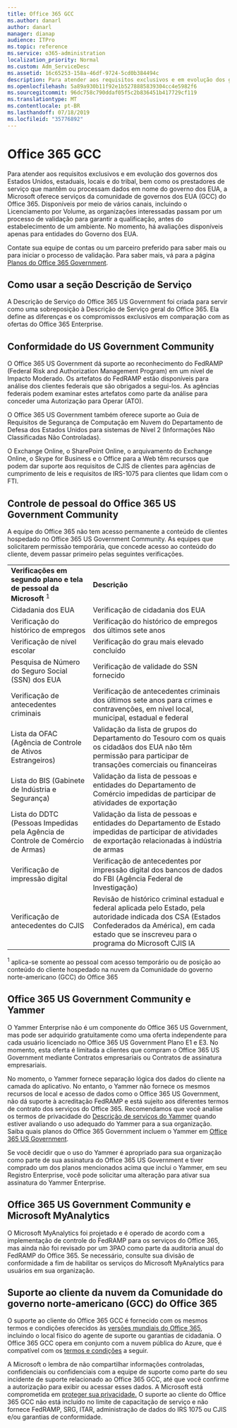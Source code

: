 ```yaml
---
title: Office 365 GCC
ms.author: danarl
author: danarl
manager: dianap
audience: ITPro
ms.topic: reference
ms.service: o365-administration
localization_priority: Normal
ms.custom: Adm_ServiceDesc
ms.assetid: 16c65253-158a-46df-9724-5cd0b384494c
description: Para atender aos requisitos exclusivos e em evolução dos governos dos Estados Unidos, estaduais, locais e do tribal, bem como os prestadores de serviço que mantêm ou processam dados em nome do governo dos EUA, a Microsoft oferece serviços da comunidade de governos dos EUA (GCC) do Office 365. Disponíveis por meio de vários canais, incluindo o Licenciamento por Volume, as organizações interessadas passam por um processo de validação para garantir a qualificação, antes do estabelecimento de um ambiente. No momento, há avaliações disponíveis apenas para entidades do Governo dos EUA.
ms.openlocfilehash: 5a89a930b11f92e1b5278885839304cc4e5982f6
ms.sourcegitcommit: 96dc758c790ddaf05f5c2b836451b417729cf119
ms.translationtype: MT
ms.contentlocale: pt-BR
ms.lasthandoff: 07/18/2019
ms.locfileid: "35776892"
---
```

# <a name="office-365-gcc"></a>Office 365 GCC

Para atender aos requisitos exclusivos e em evolução dos governos dos Estados Unidos, estaduais, locais e do tribal, bem como os prestadores de serviço que mantêm ou processam dados em nome do governo dos EUA, a Microsoft oferece serviços da comunidade de governos dos EUA (GCC) do Office 365. Disponíveis por meio de vários canais, incluindo o Licenciamento por Volume, as organizações interessadas passam por um processo de validação para garantir a qualificação, antes do estabelecimento de um ambiente. No momento, há avaliações disponíveis apenas para entidades do Governo dos EUA. 
  
Contate sua equipe de contas ou um parceiro preferido para saber mais ou para iniciar o processo de validação. Para saber mais, vá para a página [Planos do Office 365 Government](https://products.office.com/en-us/government/compare-office-365-government-plans). 
  
## <a name="how-to-use-this-service-description-section"></a>Como usar a seção Descrição de Serviço

A Descrição de Serviço do Office 365 US Government foi criada para servir como uma sobreposição à Descrição de Serviço geral do Office 365. Ela define as diferenças e os compromissos exclusivos em comparação com as ofertas do Office 365 Enterprise.
  
## <a name="us-government-community-compliance"></a>Conformidade do US Government Community

O Office 365 US Government dá suporte ao reconhecimento do FedRAMP (Federal Risk and Authorization Management Program) em um nível de Impacto Moderado. Os artefatos do FedRAMP estão disponíveis para análise dos clientes federais que são obrigados a segui-los. As agências federais podem examinar estes artefatos como parte da análise para conceder uma Autorização para Operar (ATO).
  
O Office 365 US Government também oferece suporte ao Guia de Requisitos de Segurança de Computação em Nuvem do Departamento de Defesa dos Estados Unidos para sistemas de Nível 2 (Informações Não Classificadas Não Controladas). 
  
O Exchange Online, o SharePoint Online, o arquivamento do Exchange Online, o Skype for Business e o Office para a Web têm recursos que podem dar suporte aos requisitos de CJIS de clientes para agências de cumprimento de leis e requisitos de IRS-1075 para clientes que lidam com o FTI.
  
## <a name="office-365-us-government-community-screened-personnel"></a>Controle de pessoal do Office 365 US Government Community

A equipe do Office 365 não tem acesso permanente a conteúdo de clientes hospedado no Office 365 US Government Community. As equipes que solicitarem permissão temporária, que concede acesso ao conteúdo do cliente, devem passar primeiro pelas seguintes verificações. 
  
|||
|:-----|:-----|
|**Verificações em segundo plano e tela de pessoal da Microsoft** <sup>1</sup> <br/> |**Descrição** <br/> |
|Cidadania dos EUA  <br/> |Verificação de cidadania dos EUA  <br/> |
|Verificação do histórico de empregos  <br/> |Verificação do histórico de empregos dos últimos sete anos  <br/> |
|Verificação de nível escolar  <br/> |Verificação do grau mais elevado concluído  <br/> |
|Pesquisa de Número do Seguro Social (SSN) dos EUA  <br/> |Verificação de validade do SSN fornecido  <br/> |
|Verificação de antecedentes criminais  <br/> |Verificação de antecedentes criminais dos últimos sete anos para crimes e contravenções, em nível local, municipal, estadual e federal  <br/> |
|Lista da OFAC (Agência de Controle de Ativos Estrangeiros)  <br/> |Validação da lista de grupos do Departamento do Tesouro com os quais os cidadãos dos EUA não têm permissão para participar de transações comerciais ou financeiras  <br/> |
|Lista do BIS (Gabinete de Indústria e Segurança)  <br/> |Validação da lista de pessoas e entidades do Departamento de Comércio impedidas de participar de atividades de exportação  <br/> |
|Lista do DDTC (Pessoas Impedidas pela Agência de Controle de Comércio de Armas)  <br/> |Validação da lista de pessoas e entidades do Departamento de Estado impedidas de participar de atividades de exportação relacionadas à indústria de armas  <br/> |
|Verificação de impressão digital  <br/> |Verificação de antecedentes por impressão digital dos bancos de dados do FBI (Agência Federal de Investigação)  <br/> |
|Verificação de antecedentes do CJIS  <br/> |Revisão de histórico criminal estadual e federal aplicada pelo Estado, pela autoridade indicada dos CSA (Estados Confederados da América), em cada estado que se inscreveu para o programa do Microsoft CJIS IA  <br/> |

<sup>1</sup> aplica-se somente ao pessoal com acesso temporário ou de posição ao conteúdo do cliente hospedado na nuvem da Comunidade do governo norte-americano (GCC) do Office 365  
## <a name="office-365-us-government-community-and-yammer"></a>Office 365 US Government Community e Yammer

O Yammer Enterprise não é um componente do Office 365 US Government, mas pode ser adquirido gratuitamente como uma oferta independente para cada usuário licenciado no Office 365 US Government Plano E1 e E3. No momento, esta oferta é limitada a clientes que compram o Office 365 US Government mediante Contratos empresariais ou Contratos de assinatura empresariais. 
  
No momento, o Yammer fornece separação lógica dos dados do cliente na camada do aplicativo. No entanto, o Yammer não fornece os mesmos recursos de local e acesso de dados como o Office 365 US Government, não dá suporte à acreditação FedRAMP e está sujeito aos diferentes termos de contrato dos serviços do Office 365. Recomendamos que você analise os termos de privacidade do [Descrição de serviços do Yammer](../../yammer-service-description/yammer-service-description.md) quando estiver avaliando o uso adequado do Yammer para a sua organização. Saiba quais planos do Office 365 Government incluem o Yammer em [Office 365 US Government](office-365-us-government.md).
  
Se você decidir que o uso do Yammer é apropriado para sua organização como parte de sua assinatura do Office 365 US Government e tiver comprado um dos planos mencionados acima que inclui o Yammer, em seu Registro Enterprise, você pode solicitar uma alteração para ativar sua assinatura do Yammer Enterprise.
  
## <a name="office-365-us-government-community-and-myanalytics"></a>Office 365 US Government Community e Microsoft MyAnalytics

O Microsoft MyAnalytics foi projetado e é operado de acordo com a implementação de controle do FedRAMP para os serviços do Office 365, mas ainda não foi revisado por um 3PAO como parte da auditoria anual do FedRAMP do Office 365. Se necessário, consulte sua divisão de conformidade a fim de habilitar os serviços do Microsoft MyAnalytics para usuários em sua organização. 
  
## <a name="office-365-us-government-community-cloud-gcc-customer-support"></a>Suporte ao cliente da nuvem da Comunidade do governo norte-americano (GCC) do Office 365

O suporte ao cliente do Office 365 GCC é fornecido com os mesmos termos e condições oferecidos às [versões mundiais do Office 365](https://docs.microsoft.com/en-us/office365/servicedescriptions/office-365-platform-service-description/support 
), incluindo o local físico do agente de suporte ou garantias de cidadania. O Office 365 GCC opera em conjunto com a nuvem pública do Azure, que é compatível com os [termos e condições](https://azure.microsoft.com/en-us/support/plans/) a seguir.

A Microsoft o lembra de não compartilhar informações controladas, confidenciais ou confidenciais com a equipe de suporte como parte do seu incidente de suporte relacionado ao Office 365 GCC, até que você confirme a autorização para exibir ou acessar esses dados. A Microsoft está comprometida em [proteger sua privacidade.](https://privacy.microsoft.com/en-US/privacystatement ) O suporte ao cliente do Office 365 GCC não está incluído no limite de capacitação de serviço e não fornece FedRAMP, SRG, ITAR, administração de dados do IRS 1075 ou CJIS e/ou garantias de conformidade.
